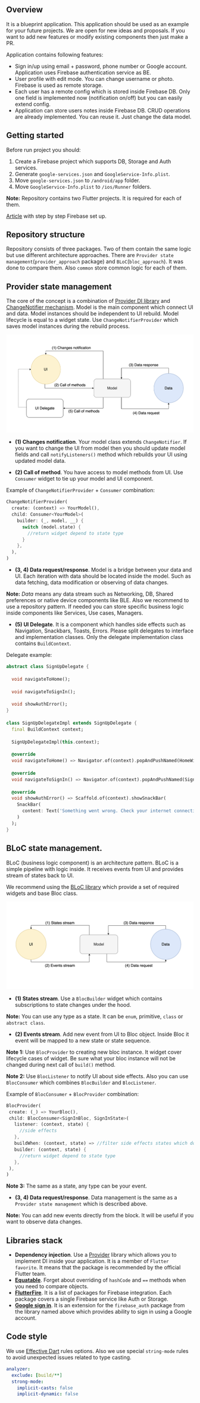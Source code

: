 ## Overview
It is a blueprint application. This application should be used as an example for your future projects. We are open for new ideas and proposals. If you want to add new features or modify existing components then just make a PR.

Application contains following features:
* Sign in/up using email + password, phone number or Google account. Application uses Firebase authentication service as BE.
* User profile with edit mode. You can change username or photo. Firebase is used as remote storage. 
* Each user has a remote config which is stored inside Firebase DB. Only one field is implemented now (notification on/off) but you can easily extend config.
* Application can store users notes inside Firebase DB. CRUD operations are already implemented. You can reuse it. Just change the data model.
## Getting started
Before run project you should:
1. Create a Firebase project which supports DB, Storage and Auth services. 
2. Generate `google-services.json` and `GoogleService-Info.plist`. 
3. Move `google-services.json` to `/android/app` folder.
4. Move `GoogleService-Info.plist` to `/ios/Runner` folders.

**Note:** Repository contains two Flutter projects. It is required for each of them.

[Article](https://medium.com/flutterpub/flutter-how-to-do-user-login-with-firebase-a6af760b14d5) with step by step Firebase set up.
## Repository structure
Repository consists of three packages. Two of them contain the same logic but use different architecture approaches. There are `Provider state management`(`provider_approach` package) and `BLoC`(`bloc_approach`). It was done to compare them. Also `common` store common logic for each of them.

## Provider state management
The core of the concept is a combination of [Provider DI library](https://pub.dev/packages/provider) and [ChangeNotifier mechanism](https://flutter.dev/docs/development/data-and-backend/state-mgmt/simple). Model is the main component which connect UI and data. Model instances should be independent to UI rebuild. Model lifecycle is equal to a widget state. Use `ChangeNotifierProvider` which saves model instances during the rebuild process.

![Provider architecture](diagrams/provider_diagram.png)
* **(1) Changes notification**. Your model class extends `ChangeNotifier`. If you want to change the UI from model then you should update model fields and call `notifyListeners()` method which rebuilds your UI using updated model data.

* **(2) Call of method**. You have access to model methods from UI. Use `Consumer` widget to tie up your model and UI component.

Example of `ChangeNotifierProvider` + `Consumer` combination:
```dart
ChangeNotifierProvider(
  create: (context) => YourModel(),
  child: Consumer<YourModel>(
    builder: (_, model, __) {
      switch (model.state) {
        //return widget depend to state type
      }
    },
  ),
)
```
* **(3, 4) Data request/response**. Model is a bridge between your data and UI. Each iteration with data should be located inside the model. Such as data fetching, data modification or observing of data changes.

**Note:** _Data_ means any data stream such as Networking, DB, Shared preferences or native device components like BLE. Also we recommend to use a repository pattern. If needed you can store specific business logic inside components like Services, Use cases, Managers.
* **(5) UI Delegate**. It is a component which handles side effects such as Navigation, Snackbars, Toasts, Errors. Please split delegates to interface and implementation classes. Only the delegate implementation class contains `BuildContext`.

Delegate example:
```dart
abstract class SignUpDelegate {

  void navigateToHome();

  void navigateToSignIn();

  void showAuthError();
}

class SignUpDelegateImpl extends SignUpDelegate {
  final BuildContext context;

  SignUpDelegateImpl(this.context);

  @override
  void navigateToHome() => Navigator.of(context).popAndPushNamed(HomeWidget.route);

  @override
  void navigateToSignIn() => Navigator.of(context).popAndPushNamed(SignInWidget.route);

  @override
  void showAuthError() => Scaffold.of(context).showSnackBar(
    SnackBar(
      content: Text('Something went wrong. Check your internet connection'),
    )
  );
}
```
## BLoC state management.
BLoC (business logic component) is an architecture pattern. BLoC is a simple pipeline with logic inside. It receives events from UI and provides stream of states back to UI.

We recommend using the [BLoC library](https://bloclibrary.dev/#/gettingstarted) which provide a set of required widgets and base Bloc class.

![BLoC architecture](diagrams/bloc_diagram.png)
* **(1) States stream**. Use a `BlocBuilder` widget which contains subscriptions to state changes under the hood.

**Note:** You can use any type as a state. It can be `enum`, primitive, `class` or `abstract class`.

* **(2) Events stream**. Add new event from UI to Bloc object. Inside Bloc it event will be mapped to a new state or state sequence.

**Note 1:** Use `BlocProvider` to creating new bloc instance. It widget cover lifecycle cases of widget. Be sure what your bloc instance will not be changed during next call of `build()` method.

**Note 2:** Use `BlocListener` to notify UI about side effects. Also you can use `BlocConsumer` which combines `BlocBuilder` and `BlocListener`.

Example of `BlocConsumer` + `BlocProvider` combination:
```dart
BlocProvider(
 create: (_) => YourBloc(),
 child: BlocConsumer<SignInBloc, SignInState>(
   listener: (context, state) {
     //side effects
   },
   buildWhen: (context, state) => //filter side effects states which do not required widget changes,
   builder: (context, state) {
     //return widget depend to state type
   },
 ),
)
```

**Note 3:** The same as a state, any type can be your event.

* **(3, 4) Data request/response**. Data management is the same as a `Provider state management` which is described above.

**Note:** You can add new events directly from the block. It will be useful if you want to observe data changes.
## Libraries stack
* **Dependency injection**. Use a [Provider](https://pub.dev/packages/provider) library which allows you to implement DI inside your application. It is a member of `Flutter favorite`. It means that the package is recommended by the official Flutter team.
* [**Equatable**](https://pub.dev/packages/equatable). Forget about overriding of `hashCode` and `==` methods when you need to compare objects.
* [**FlutterFire**](https://github.com/FirebaseExtended/flutterfire). It is a list of packages for Firebase integration. Each package covers a single Firebase service like Auth or Storage.
* [**Google sign in**](https://pub.dev/packages/google_sign_in). It is an extension for the `firebase_auth` package from the library named above which provides ability to sign in using a Google account.

## Code style
We use [Effective Dart](https://dart.dev/guides/language/effective-dart) rules options. Also we use special `string-mode` rules to avoid unexpected issues related to type casting.
```yaml
analyzer:
  exclude: [build/**]
  strong-mode:
    implicit-casts: false
    implicit-dynamic: false
```
